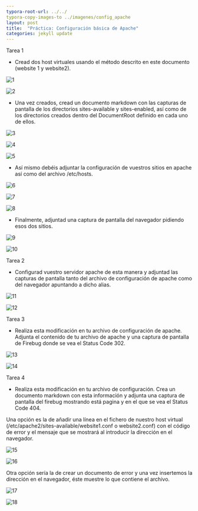 ```yaml
---
typora-root-url: ../../
typora-copy-images-to ../imagenes/config_apache
layout: post
title:  "Práctica: Configuración básica de Apache"
categories: jekyll update
---
```

Tarea 1

- Cread dos host virtuales usando el método descrito en este documento (website 1 y website2).

![1](/myblog/imagenes/config_apache/1.png)

![2](/myblog/imagenes/config_apache/2.png)

- Una vez creados, cread un documento markdown con las capturas de pantalla de los directorios sites-available y sites-enabled, así como de los directorios creados dentro del DocumentRoot definido en cada uno de ellos.

![3](/myblog/imagenes/config_apache/3.png)

![4](/myblog/imagenes/config_apache/4.png)

![5](/myblog/imagenes/config_apache/5.png)

- Así mismo debéis adjuntar la configuración de vuestros sitios en apache así como del archivo /etc/hosts.

![6](/myblog/imagenes/config_apache/6.png)

![7](/myblog/imagenes/config_apache/7.png)

![8](/myblog/imagenes/config_apache/8.png)

- Finalmente, adjuntad una captura de pantalla del navegador pidiendo esos dos sitios.

![9](/myblog/imagenes/config_apache/9.png)

![10](/myblog/imagenes/config_apache/10.png)

Tarea 2

- Configurad vuestro servidor apache de esta manera y adjuntad las capturas de pantalla tanto del archivo de configuración de apache como del navegador apuntando a dicho alias.

![11](/myblog/imagenes/config_apache/11.png)

![12](/myblog/imagenes/config_apache/12.png)

Tarea 3

- Realiza esta modificación en tu archivo de configuración de apache. Adjunta el contenido de tu archivo de apache y una captura de pantalla de Firebug donde se vea el Status Code 302.

![13](/myblog/imagenes/config_apache/13.png)

![14](/myblog/imagenes/config_apache/14.png)

Tarea 4

- Realiza esta modificación en tu archivo de configuración. Crea un documento markdown con esta información y adjunta una captura de pantalla del firebug mostrando está pagina y en el que se vea el Status Code 404.

Una opción es la de añadir una línea en el fichero de nuestro host virtual (/etc/apache2/sites-available/website1.conf o website2.conf) con el código de error y el mensaje que se mostrará al introducir la dirección en el navegador.

![15](/myblog/imagenes/config_apache/15.png)

![16](/myblog/imagenes/config_apache/16.png)

Otra opción sería la de crear un documento de error y una vez insertemos la dirección en el navegador, éste muestre lo que contiene el archivo.

![17](/myblog/imagenes/config_apache/17.png)

![18](/myblog/imagenes/config_apache/18.png)

